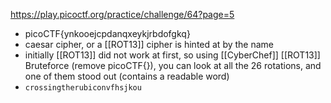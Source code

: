 https://play.picoctf.org/practice/challenge/64?page=5
- picoCTF{ynkooejcpdanqxeykjrbdofgkq}
- caesar cipher, or a [[ROT13]] cipher is hinted at by the name
- initially [[ROT13]] did not work at first, so using [[CyberChef]] [[ROT13]] Bruteforce (remove picoCTF{}), you can look at all the 26 rotations, and one of them stood out (contains a readable word)
- `crossingtherubiconvfhsjkou`
